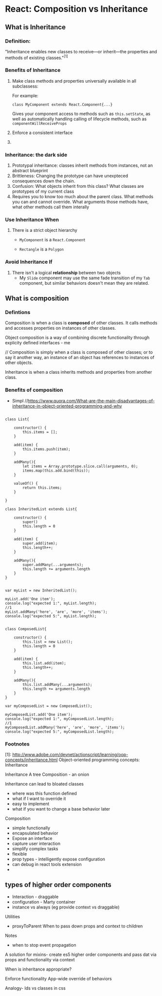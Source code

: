 
# React: Composition vs Inheritance## What is Inheritance


### Definition:
"Inheritance enables new classes to receive—or inherit—the properties and methods of existing classes."<sup>[1]</sup>
### Benefits of Inheritance


1. 	Make class methods and properties universally available in all subclassess:
    
    For example:

	    class MyComponent extends React.Component{...}
	    	Gives your component access to methods such as `this.setState`, as well as automatically handling calling of lifecycle methods, such as `componentWillReceiveProps`
2. 	Enforce a consistent interface
3.	### Inheritance: the dark side
1. Prototypal inheritance: classes inherit methods from instances, not an abstract blueprint
2. Brittleness: Changing the prototype can have unexpteced consequences down the chain.
3. Confusion: What objects inherit from this class? What classes are prototypes of my current class
4. Requires you to know too much about the parent class. What methods you can and cannot override. What arguments those methods have, what other methods call them interally
### Use Inheritance When
1. There is a strict object hierarchy
	* `MyComponent` is a `React.Component`
	* `Rectangle` is a `Polygon` ### Avoid Inheritance If
1. There isn't a logical **relationship** between two objects	*  My `Slide` component may use the same fade transition of my `Tab` component, but similar behaviors doesn't mean they are related.## What is composition
### Defintions
Composition is when a class is **composed** of other classes. It calls methods and accesses properties on instances of other classes.Object composition is a way of combining discrete functionality through explicity defined interfaces - me


//
Composition is simply when a class is composed of other classes; or to say it another way, an instance of an object has references to instances of other objects.

Inheritance is when a class inherits methods and properties from another class.### Benefits of composition

* Simpl//https://www.quora.com/What-are-the-main-disadvantages-of-inheritance-in-object-oriented-programming-and-why```
class List{

	constructor() {
		this.items = [];
	}

	add(item) {
		this.items.push(item);
	}

	addMany(){
		let items = Array.prototype.slice.call(arguments, 0);
		items.map(this.add.bind(this));
	}

	valueOf() {
		return this.items;
	}

}

class InheritedList extends List{

	constructor() {
		super()
		this.length = 0
	}

	add(item) {
		super.add(item);
		this.length++;
	}

	addMany(){
		super.addMany(...arguments);
		this.length += arguments.length
	}
}


var myList = new InheritedList();

myList.add('One item');
console.log("expected 1:", myList.length);
//1
myList.addMany('here', 'are', 'more', 'items');
console.log("expected 5:", myList.length);


class ComposedList{

	constructor() {
		this.list = new List();
		this.length = 0
	}

	add(item) {
		this.list.add(item);
		this.length++;
	}

	addMany(){
		this.list.addMany(...arguments);
		this.length += arguments.length
	}
}

var myComposedList = new ComposedList();

myComposedList.add('One item');
console.log("expected 1:", myComposedList.length);
//1
myComposedList.addMany('here', 'are', 'more', 'items');
console.log("expected 5:", myComposedList.length);```### Footnotes
[1]: http://www.adobe.com/devnet/actionscript/learning/oop-concepts/inheritance.html Object-oriented programming concepts: InheritanceInheritance A treeComposition - an onion Inheritance can lead to bloated classes- where was this function defined- what if I want to override it- easy to implement- what if you want to change a base behavior later Composition - simple functionally - encapsulated behavior - Expose an interface - capture user interaction - simplify complex tasks- flexible - prop types - intelligently expose configuration - can debug in react tools extension - ## types of higher order components ##-  Interaction - draggable-  configuration - Marty container- instance vs always (eg provide context vs draggable)Utilities- proxyToParentWhen to pass down props and context to childrenNotes- when to stop event propagation A solution for mixins- create es5 higher order components and pass dat via props and functionality via context When is inheritance appropriate? Enforce functionalityApp-wide override of behaviorsAnalogy- Ids vs classes in css 